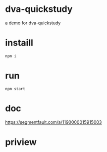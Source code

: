 # dva-quickstudy
a demo for dva-quickstudy

# instaill 

```
npm i
```

# run

```
npm start
```

# doc

https://segmentfault.com/a/1190000015915003

# priview

